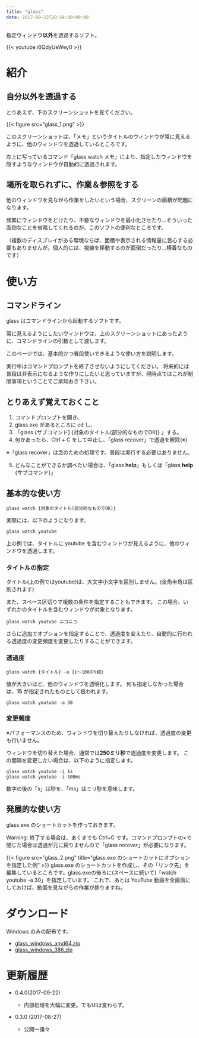 ```yaml
---
title: "glass"
date: 2017-09-22T20:54:00+09:00
---
```


指定ウィンドウ**以外**を透過するソフト。

<!--more-->

{{< youtube i6QdyUeWey0 >}}

# 紹介

## 自分以外を透過する

とりあえず、下のスクリーンショットを見てください。

{{< figure src="glass_1.png" >}}

このスクリーンショットは、「メモ」というタイトルのウィンドウが常に見えるように、他のウィンドウを透過しているところです。

左上に写っているコマンド「glass watch メモ」により、指定したウィンドウを隠すようなウィンドウが自動的に透過されます。

## 場所を取られずに、作業＆参照をする

他のウィンドウを見ながら作業をしたいという場合、スクリーンの面積が問題になります。

頻繁にウィンドウをどけたり、不要なウィンドウを最小化させたり…そういった面倒なことを省略してくれるのが、このソフトの便利なところです。

（複数のディスプレイがある環境ならば、面積や表示される情報量に苦心する必要もありませんが。個人的には、視線を移動するのが面倒だったり…横着なものです）

# 使い方

## コマンドライン

glass はコマンドラインから起動するソフトです。

常に見えるようにしたいウィンドウは、上のスクリーンショットにあったように、コマンドラインの引数として渡します。

このページでは、基本的かつ普段使いできるような使い方を説明します。

実行中はコマンドプロンプトを終了させないようにしてください。
将来的には普段は非表示になるような作りにしたいと思っていますが、現時点ではこれが制限事項ということでご承知おき下さい。

## とりあえず覚えておくこと

1. コマンドプロンプトを開き、
2. glass.exe があるところに cd し、
3. 「glass {サブコマンド] {対象のタイトル(部分的なものでOK)} 」する。
4. 何かあったら、Ctrl + C をして中止し、「glass recover」で透過を解除(※)

※「glass recover」は念のための処理です。普段は実行する必要はありません。

5. どんなことができるか調べたい場合は、「glass **help**」もしくは「glass **help** {サブコマンド}」

## 基本的な使い方

```
glass watch {対象のタイトル(部分的なものでOK)}
```

実際には、以下のようになります。

```
glass watch youtube
```

上の例では、タイトルに youtube を含むウィンドウが見えるように、他のウィンドウを透過します。

### タイトルの指定

タイトル(上の例ではyoutube)は、大文字小文字を区別しません。(全角半角は区別されます)

また、スペース区切りで複数の条件を指定することもできます。
この場合、いずれかのタイトルを含むウィンドウが対象となります。

```
glass watch youtube ニコニコ
```

さらに追加でオプションを指定することで、透過度を変えたり、自動的に行われる透過度の変更頻度を変更したりすることができます。

### 透過度

```
glass watch {タイトル} -a {1～100の%値}
```

値が大きいほど、他のウィンドウを透明化します。
何も指定しなかった場合は、**15** が指定されたものとして扱われます。

```
glass watch youtube -a 30
```

### 変更頻度

※パフォーマンスのため、ウィンドウを切り替えたりしなければ、透過度の変更も行いません。

ウィンドウを切り替えた場合、通常では**250ミリ秒**で透過度を変更します。
この間隔を変更したい場合は、以下のように指定します。

```
glass watch youtube -i 1s
glass watch youtube -i 100ms
```

数字の後の「s」は秒を、「ms」はミリ秒を意味します。

## 発展的な使い方

glass.exe のショートカットを作っておきます。

Warning: 終了する場合は、あくまでも Ctrl+C です。コマンドプロンプトの×で閉じた場合は透過が元に戻りませんので「glass recover」が必要になります。

{{< figure src="glass_2.png" title="glass.exe のショートカットにオプションを指定した例" >}}
glass.exe のショートカットを作成し、その「リンク先」を編集しているところです。glass.exeの後ろに(スペースに続いて)「watch youtube -a 30」を指定しています。
これで、あとは YouTube 動画を全画面にしておけば、動画を見ながらの作業が捗りますね。

# ダウンロード

Windows のみの配布です。

* [glass_windows_amd64.zip](https://github.com/ShuheiKubota/ShuheiKubota.github.io/releases/download/site/glass_windows_amd64.zip)
* [glass_windows_386.zip](https://github.com/ShuheiKubota/ShuheiKubota.github.io/releases/download/site/glass_windows_386.zip)

# 更新履歴

* 0.4.0(2017-09-22)
    * 内部処理を大幅に変更。でもUIは変わらず。
    
* 0.3.0 (2017-08-27)
    * 公開～諸々
